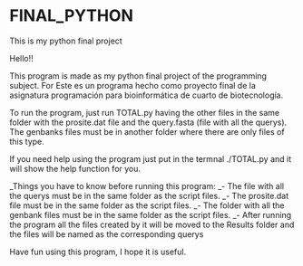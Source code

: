 # FINAL_PYTHON
This is my python final project 


Hello!!

This program is made as my python final project of the programming subject.
For 
Este es un programa hecho como proyecto final de la asignatura programación para bioinformática de cuarto de biotecnología.

To run the program, just run TOTAL.py having the other files in the same folder with the prosite.dat file and the query.fasta (file with all the querys). The genbanks files must be in another folder where there are only files of this type.

If you need help using the program just put in the termnal ./TOTAL.py and it will show the help function for you.

_Things you have to know before running this program:
_- The file with all the querys must be in the same folder as the script files.
_- The prosite.dat file must be in the same folder as the script files.
_- The folder with all the genbank files must be in the same folder as the script files.
_- After running the program all the files created by it will be moved to the Results folder and the files will be named as the corresponding querys

Have fun using this program, I hope it is useful.

